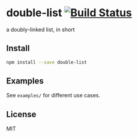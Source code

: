 # double-list [![Build Status](https://secure.travis-ci.org/reem/node-double-list.png?branch=master)](https://travis-ci.org/reem/node-double-list)

a doubly-linked list, in short

## Install

```bash
npm install --save double-list
```

## Examples

See `examples/` for different use cases.

## License

MIT
